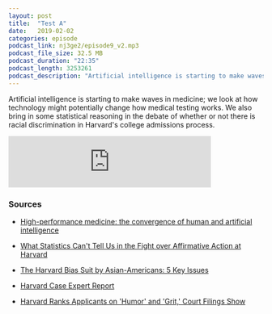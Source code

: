 ```yaml
---
layout: post
title:  "Test A"
date:   2019-02-02
categories: episode
podcast_link: nj3ge2/episode9_v2.mp3
podcast_file_size: 32.5 MB
podcast_duration: "22:35"
podcast_length: 3253261
podcast_description: "Artificial intelligence is starting to make waves in medicine; we look at how technology might potentially change how medical testing works. We also bring in some statistical reasoning in the debate of whether or not there is racial discrimination in Harvard's college admissions process."
---
```


Artificial intelligence is starting to make waves in medicine; we look at how technology might potentially change how medical testing works. We also bring in some statistical reasoning in the debate of whether or not there is racial discrimination in Harvard's college admissions process.

<iframe src="https://anchor.fm/databytes/embed/episodes/Episode-10-AI-in-Medicine-and-Racial-Bias-in-College-Admissions-e3385t" height="102px" width="400px" frameborder="0" scrolling="no"></iframe>

### Sources

* [High-performance medicine: the convergence of human and artificial intelligence](https://www.nature.com/articles/s41591-018-0300-7)

* [What Statistics Can't Tell Us in the Fight over Affirmative Action at Harvard](http://bostonreview.net/law-justice/andrew-gelman-sharad-goel-daniel-e-ho-what-statistics-cant-tell-us-fight-over)

* [The Harvard Bias Suit by Asian-Americans: 5 Key Issues](https://www.nytimes.com/2018/12/20/us/harvard-asian-american-students-discrimination.html)

* [Harvard Case Expert Report](http://samv91khoyt2i553a2t1s05i-wpengine.netdna-ssl.com/wp-content/uploads/2018/06/Doc-415-1-Arcidiacono-Expert-Report.pdf)

* [Harvard Ranks Applicants on 'Humor' and 'Grit,' Court Filings Show](https://www.thecrimson.com/article/2018/6/16/harvard-admissions-behind-the-scenes/)